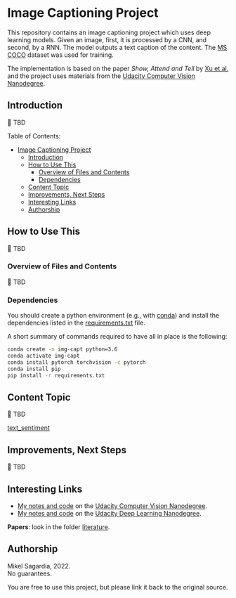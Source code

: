 # Image Captioning Project

This repository contains an image captioning project which uses deep learning models. Given an image, first, it is processed by a CNN, and second, by a RNN. The model outputs a text caption of the content. The [MS COCO](https://cocodataset.org/#home) dataset was used for training.

The implementation is based on the paper *Show, Attend and Tell* by [Xu et al.](https://arxiv.org/abs/1502.03044) and the project uses materials from the [Udacity Computer Vision Nanodegree](https://www.udacity.com/course/computer-vision-nanodegree--nd891).


## Introduction

:construction: TBD

Table of Contents:

- [Image Captioning Project](#image-captioning-project)
  - [Introduction](#introduction)
  - [How to Use This](#how-to-use-this)
    - [Overview of Files and Contents](#overview-of-files-and-contents)
    - [Dependencies](#dependencies)
  - [Content Topic](#content-topic)
  - [Improvements, Next Steps](#improvements-next-steps)
  - [Interesting Links](#interesting-links)
  - [Authorship](#authorship)

## How to Use This

:construction: TBD

### Overview of Files and Contents

:construction: TBD

### Dependencies

You should create a python environment (e.g., with [conda](https://docs.conda.io/en/latest/)) and install the dependencies listed in the [requirements.txt](requirements.txt) file.

A short summary of commands required to have all in place is the following:

```bash
conda create -n img-capt python=3.6
conda activate img-capt
conda install pytorch torchvision -c pytorch 
conda install pip
pip install -r requirements.txt
```

## Content Topic

:construction: TBD

[text_sentiment](https://github.com/mxagar/text_sentiment)

## Improvements, Next Steps

:construction: TBD

## Interesting Links

- [My notes and code](https://github.com/mxagar/computer_vision_udacity) on the [Udacity Computer Vision Nanodegree](https://www.udacity.com/course/computer-vision-nanodegree--nd891).
- [My notes and code](https://github.com/mxagar/deep_learning_udacity) on the [Udacity Deep Learning Nanodegree](https://www.udacity.com/course/deep-learning-nanodegree--nd101).

**Papers**: look in the folder [literature](literature/literature.txt).

## Authorship

Mikel Sagardia, 2022.  
No guarantees.

You are free to use this project, but please link it back to the original source.